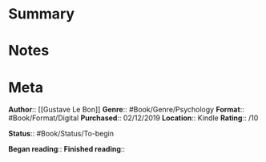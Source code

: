 # Summary

# Notes

# Meta
**Author**:: [[Gustave Le Bon]]
**Genre**:: #Book/Genre/Psychology 
**Format**:: #Book/Format/Digital 
**Purchased**:: 02/12/2019
**Location**:: Kindle
**Rating**:: /10

**Status**:: #Book/Status/To-begin 

**Began reading**:: 
**Finished reading**:: 